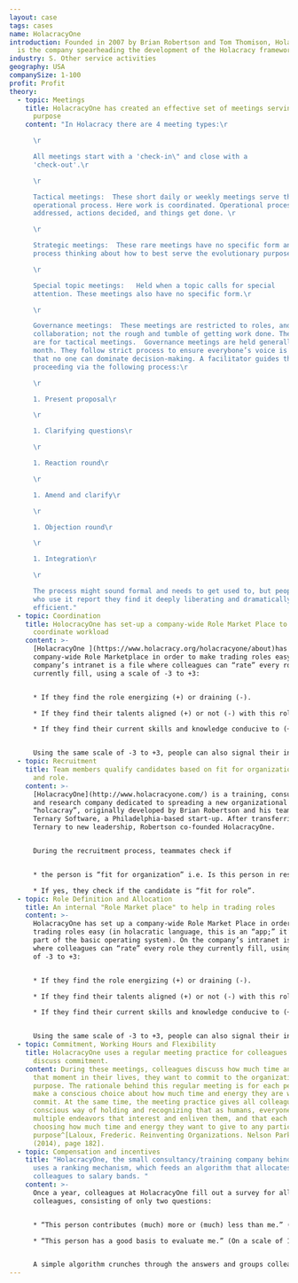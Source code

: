 ```yaml
---
layout: case
tags: cases
name: HolacracyOne
introduction: Founded in 2007 by Brian Robertson and Tom Thomison, HolacracyOne
  is the company spearheading the development of the Holacracy framework.
industry: S. Other service activities
geography: USA
companySize: 1-100
profit: Profit
theory:
  - topic: Meetings
    title: HolacracyOne has created an effective set of meetings serving a specific
      purpose
    content: "In Holacracy there are 4 meeting types:\r

      \r

      All meetings start with a 'check-in\" and close with a
      'check-out'.\r

      \r

      Tactical meetings:  These short daily or weekly meetings serve the
      operational process. Here work is coordinated. Operational processes are
      addressed, actions decided, and things get done. \r

      \r

      Strategic meetings:  These rare meetings have no specific form and
      process thinking about how to best serve the evolutionary purpose.\r

      \r

      Special topic meetings:   Held when a topic calls for special
      attention. These meetings also have no specific form.\r

      \r

      Governance meetings:  These meetings are restricted to roles, and
      collaboration; not the rough and tumble of getting work done. The latter
      are for tactical meetings.  Governance meetings are held generally every
      month. They follow strict process to ensure everybone’s voice is heard and
      that no one can dominate decision-making. A facilitator guides the
      proceeding via the following process:\r

      \r

      1. Present proposal\r

      \r

      1. Clarifying questions\r

      \r

      1. Reaction round\r

      \r

      1. Amend and clarify\r

      \r

      1. Objection round\r

      \r

      1. Integration\r

      \r

      The process might sound formal and needs to get used to, but people
      who use it report they find it deeply liberating and dramatically
      efficient."
  - topic: Coordination
    title: HolocracyOne has set-up a company-wide Role Market Place to help
      coordinate workload
    content: >-
      [HolacracyOne ](https://www.holacracy.org/holacracyone/about)has set up a
      company-wide Role Marketplace in order to make trading roles easy. On the
      company’s intranet is a file where colleagues can “rate” every role they
      currently fill, using a scale of -3 to +3:


      * If they find the role energizing (+) or draining (-). 

      * If they find their talents aligned (+) or not (-) with this role. 

      * If they find their current skills and knowledge conducive to (+) or limiting in (-) this role.


      Using the same scale of -3 to +3, people can also signal their interest in roles currently filled by other people. The marketplace thus helps people wanting to offload or pick up roles.
  - topic: Recruitment
    title: Team members qualify candidates based on fit for organization, purpose
      and role.
    content: >-
      [HolacracyOne](http://www.holacracyone.com/) is a training, consulting,
      and research company dedicated to spreading a new organizational model,
      “holcacray”, originally developed by Brian Robertson and his team at
      Ternary Software, a Philadelphia-based start-up. After transferring
      Ternary to new leadership, Robertson co-founded HolacracyOne.


      During the recruitment process, teammates check if


      * the person is “fit for organization” i.e. Is this person in resonance and energized by the evolutionary purpose, intrinsically motivated and comfortable with complex ever changing environment.

      * If yes, they check if the candidate is “fit for role”.
  - topic: Role Definition and Allocation
    title: An internal "Role Market place" to help in trading roles
    content: >-
      HolacracyOne has set up a company-wide Role Market Place in order to make
      trading roles easy (in holacratic language, this is an “app;” it’s not
      part of the basic operating system). On the company’s intranet is a file
      where colleagues can “rate” every role they currently fill, using a scale
      of -3 to +3:


      * If they find the role energizing (+) or draining (-).

      * If they find their talents aligned (+) or not (-) with this role.

      * If they find their current skills and knowledge conducive to (+) or limiting in (-) this role.


      Using the same scale of -3 to +3, people can also signal their interest in roles currently filled by other people. The market place helps people wanting to offload or pick up roles.
  - topic: Commitment, Working Hours and Flexibility
    title: HolacracyOne uses a regular meeting practice for colleagues to share and
      discuss commitment.
    content: During these meetings, colleagues discuss how much time and energy, at
      that moment in their lives, they want to commit to the organization’s
      purpose. The rationale behind this regular meeting is for each person to
      make a conscious choice about how much time and energy they are willing to
      commit. At the same time, the meeting practice gives all colleagues a
      conscious way of holding and recognizing that as humans, everyone has
      multiple endeavors that interest and enliven them, and that each person is
      choosing how much time and energy they want to give to any particular
      purpose^[Laloux, Frederic. Reinventing Organizations. Nelson Parker
      (2014), page 182].
  - topic: Compensation and incentives
    title: "HolacracyOne, the small consultancy/training company behind Holacracy,
      uses a ranking mechanism, which feeds an algorithm that allocates
      colleagues to salary bands. "
    content: >-
      Once a year, colleagues at HolacracyOne fill out a survey for all their
      colleagues, consisting of only two questions:


      * “This person contributes (much) more or (much) less than me.” (On a scale of -3 to +3)

      * “This person has a good basis to evaluate me.” (On a scale of 1 to 5)


      A simple algorithm crunches through the answers and groups colleagues into a few salary buckets. The more experienced, knowledgeable, and hard-working people land in the higher buckets that earn bigger salaries; the more junior, less experienced colleagues naturally gravitate toward buckets with lower salaries.^[Interview Frederic Laloux with Tom Thomison, 2013]
---
```

